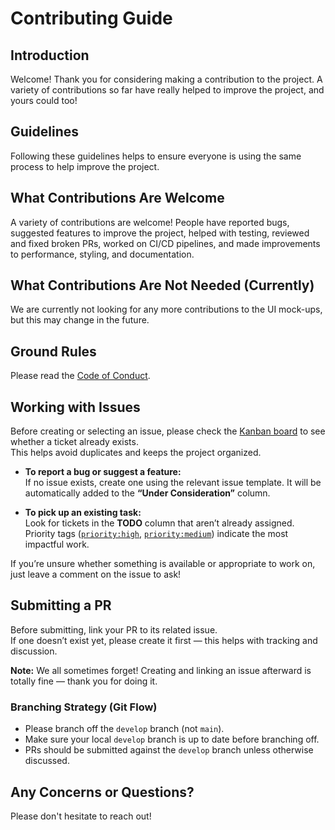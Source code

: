 # Contributing Guide

## Introduction

Welcome! Thank you for considering making a contribution to the project. A variety of contributions so far have really helped to improve the project, and yours could too!

## Guidelines

Following these guidelines helps to ensure everyone is using the same process to help improve the project.

## What Contributions Are Welcome

A variety of contributions are welcome! People have reported bugs, suggested features to improve the project, helped with testing, reviewed and fixed broken PRs, worked on CI/CD pipelines, and made improvements to performance, styling, and documentation.

## What Contributions Are Not Needed (Currently)

We are currently not looking for any more contributions to the UI mock-ups, but this may change in the future.

## Ground Rules

Please read the [Code of Conduct](https://github.com/v-gajjar/Minesweeper/blob/develop/CODE_OF_CONDUCT.md).

## Working with Issues

Before creating or selecting an issue, please check the [Kanban board](https://github.com/users/v-gajjar/projects/2) to see whether a ticket already exists.  
This helps avoid duplicates and keeps the project organized.

- **To report a bug or suggest a feature:**  
  If no issue exists, create one using the relevant issue template. It will be automatically added to the **“Under Consideration”** column.

- **To pick up an existing task:**  
  Look for tickets in the **TODO** column that aren’t already assigned.  
  Priority tags ([`priority:high`](https://github.com/v-gajjar/Minesweeper/issues?q=is%3Aissue%20state%3Aopen%20label%3A%22priority%3A%20high%22), [`priority:medium`](https://github.com/v-gajjar/Minesweeper/issues?q=is%3Aissue%20state%3Aopen%20label%3Apriority%3Amedium)) indicate the most impactful work.

If you’re unsure whether something is available or appropriate to work on, just leave a comment on the issue to ask!

## Submitting a PR

Before submitting, link your PR to its related issue.  
If one doesn’t exist yet, please create it first — this helps with tracking and discussion.

**Note:** We all sometimes forget! Creating and linking an issue afterward is totally fine — thank you for doing it.

### Branching Strategy (Git Flow)

- Please branch off the `develop` branch (not `main`).
- Make sure your local `develop` branch is up to date before branching off.
- PRs should be submitted against the `develop` branch unless otherwise discussed.

## Any Concerns or Questions?

Please don't hesitate to reach out!
